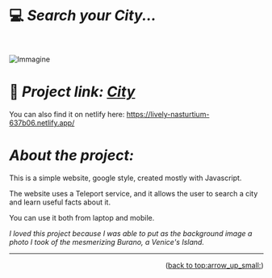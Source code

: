 
# :computer: *Search your City...*

<div id="top"></div>
<br />
<div align="center">
  </a>
  <p align="center">
  </p>
</div>

![Immagine](https://i.ibb.co/w4yQxqJ/Java-Script-Advanced.png)
# :link: *Project link: [City](https://ila1997.github.io/JavaScript-Advanced-Ilaria-Nuzzaco/)*

You can also find it on netlify here: https://lively-nasturtium-637b06.netlify.app/

# *About the project:*
This is a simple website, google style, created mostly with Javascript.

The website uses a Teleport service, and it allows the user to search a city and learn useful facts about it.

You can use it both from laptop and mobile.

*I loved this project because I was able to put as the background image a photo I took of the mesmerizing Burano, a Venice's Island.*
______
<p align="right">(<a href="#top">back to top:arrow_up_small:</a>)</p> 